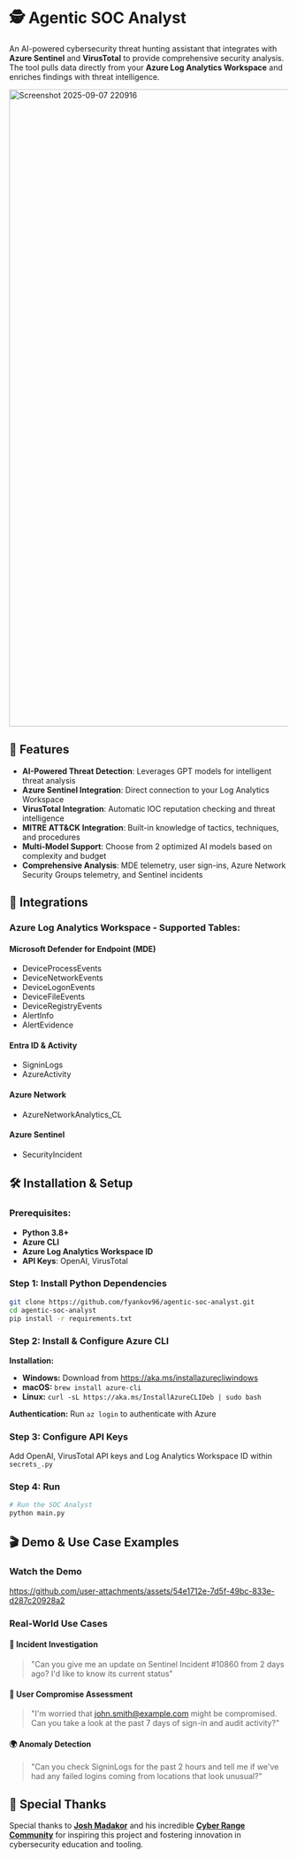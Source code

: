 # 🕵️ Agentic SOC Analyst

An AI-powered cybersecurity threat hunting assistant that integrates with **Azure Sentinel** and **VirusTotal** to provide comprehensive security analysis. The tool pulls data directly from your **Azure Log Analytics Workspace** and enriches findings with threat intelligence.

<img width="2435" height="1150" alt="Screenshot 2025-09-07 220916" src="https://github.com/user-attachments/assets/0298dde3-e258-459a-aa3f-26eee47b6c93" />

## 🚀 Features

- **AI-Powered Threat Detection**: Leverages GPT models for intelligent threat analysis
- **Azure Sentinel Integration**: Direct connection to your Log Analytics Workspace
- **VirusTotal Integration**: Automatic IOC reputation checking and threat intelligence
- **MITRE ATT&CK Integration**: Built-in knowledge of tactics, techniques, and procedures
- **Multi-Model Support**: Choose from 2 optimized AI models based on complexity and budget
- **Comprehensive Analysis**: MDE telemetry, user sign-ins, Azure Network Security Groups telemetry, and Sentinel incidents

## 🔗 Integrations

### **Azure Log Analytics Workspace - Supported Tables:**

#### **Microsoft Defender for Endpoint (MDE)**
- DeviceProcessEvents
- DeviceNetworkEvents
- DeviceLogonEvents
- DeviceFileEvents
- DeviceRegistryEvents
- AlertInfo
- AlertEvidence

#### **Entra ID & Activity**
- SigninLogs 
- AzureActivity

#### **Azure Network**
- AzureNetworkAnalytics_CL

#### **Azure Sentinel**
- SecurityIncident


## 🛠️ Installation & Setup

### **Prerequisites:**
- **Python 3.8+**
- **Azure CLI**
- **Azure Log Analytics Workspace ID**
- **API Keys**: OpenAI, VirusTotal

### **Step 1: Install Python Dependencies**
```bash
git clone https://github.com/fyankov96/agentic-soc-analyst.git
cd agentic-soc-analyst
pip install -r requirements.txt
```

### **Step 2: Install & Configure Azure CLI**

**Installation:**
- **Windows:** Download from https://aka.ms/installazurecliwindows
- **macOS:** `brew install azure-cli`
- **Linux:** `curl -sL https://aka.ms/InstallAzureCLIDeb | sudo bash`

**Authentication:**
Run `az login` to authenticate with Azure

### **Step 3: Configure API Keys**

Add OpenAI, VirusTotal API keys and Log Analytics Workspace ID within `secrets_.py`

### **Step 4: Run**
```bash
# Run the SOC Analyst
python main.py
```

## 🎬 Demo & Use Case Examples

### **Watch the Demo**

https://github.com/user-attachments/assets/54e1712e-7d5f-49bc-833e-d287c20928a2

### **Real-World Use Cases**

#### **🚨 Incident Investigation**
> "Can you give me an update on Sentinel Incident #10860 from 2 days ago? I'd like to know its current status"

#### **👤 User Compromise Assessment**
> "I'm worried that john.smith@example.com might be compromised. Can you take a look at the past 7 days of sign-in and audit activity?"

#### **🌍 Anomaly Detection**
> "Can you check SigninLogs for the past 2 hours and tell me if we've had any failed logins coming from locations that look unusual?"


## 🙏 Special Thanks

Special thanks to **[Josh Madakor](https://github.com/joshmadakor0)** and his incredible **[Cyber Range Community](https://www.skool.com/cyber-range/about)** for inspiring this project and fostering innovation in cybersecurity education and tooling.
